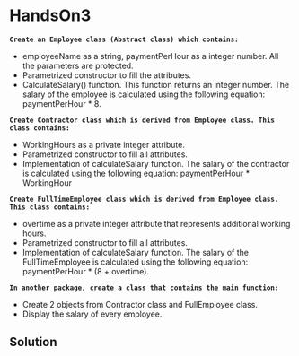# HandsOn3
**`Create an Employee class (Abstract class) which contains:`**
- employeeName as a string, paymentPerHour as a integer number. All the parameters are protected.
- Parametrized constructor to fill the attributes.
- CalculateSalary() function. This function returns an integer number. The salary of the employee is calculated using the following equation: paymentPerHour * 8.

**`Create Contractor class which is derived from Employee class. This class contains:`**
- WorkingHours as a private integer attribute.
- Parametrized constructor to fill all attributes.
- Implementation of calculateSalary function. The salary of the contractor is calculated using the following equation: paymentPerHour * WorkingHour

**`Create FullTimeEmployee class which is derived from Employee class. This class contains:`**
- overtime as a private integer attribute that represents additional working hours.
- Parametrized constructor to fill all attributes.
- Implementation of calculateSalary function. The salary of the FullTimeEmployee is calculated using the following equation: paymentPerHour * (8 + overtime).

**`In another package, create a class that contains the main function:`**
- Create 2 objects from Contractor class and FullEmployee class.
- Display the salary of every employee.

## Solution
```java

```
